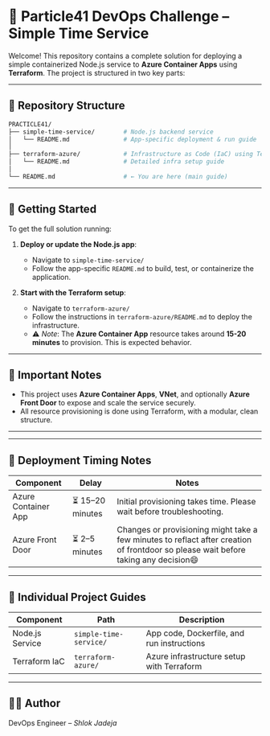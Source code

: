 # 🚀 Particle41 DevOps Challenge – Simple Time Service

Welcome! This repository contains a complete solution for deploying a simple containerized Node.js service to **Azure Container Apps** using **Terraform**. The project is structured in two key parts:

---

## 📁 Repository Structure

```bash
PRACTICLE41/
├── simple-time-service/        # Node.js backend service
│   └── README.md               # App-specific deployment & run guide
│
├── terraform-azure/            # Infrastructure as Code (IaC) using Terraform
│   └── README.md               # Detailed infra setup guide
│
└── README.md                   # ← You are here (main guide)
```

---

## 🧭 Getting Started

To get the full solution running:

1. **Deploy or update the Node.js app**:
   - Navigate to `simple-time-service/`
   - Follow the app-specific `README.md` to build, test, or containerize the application.

2. **Start with the Terraform setup**:
   - Navigate to `terraform-azure/`
   - Follow the instructions in `terraform-azure/README.md` to deploy the infrastructure.
   - ⚠️ *Note*: The **Azure Container App** resource takes around **15-20 minutes** to provision. This is expected behavior.

---

## 📌 Important Notes

- This project uses **Azure Container Apps**, **VNet**, and optionally **Azure Front Door** to expose and scale the service securely.
- All resource provisioning is done using Terraform, with a modular, clean structure.

---

---

## 📌 Deployment Timing Notes

| Component             | Delay                          | Notes                                                                 |
|----------------------|-------------------------------|-----------------------------------------------------------------------|
| Azure Container App   | ⏳ 15–20 minutes               | Initial provisioning takes time. Please wait before troubleshooting. |
| Azure Front Door      | ⏳ 2–5 minutes                 | Changes or provisioning might take a few minutes to reflact after creation of frontdoor so please wait before taking any decision😄 |

---

## 📂 Individual Project Guides

| Component            | Path                         | Description                                  |
|----------------------|------------------------------|----------------------------------------------|
| Node.js Service      | `simple-time-service/`       | App code, Dockerfile, and run instructions   |
| Terraform IaC        | `terraform-azure/`           | Azure infrastructure setup with Terraform    |

---

## 👨‍💻 Author

DevOps Engineer – *Shlok Jadeja*  

